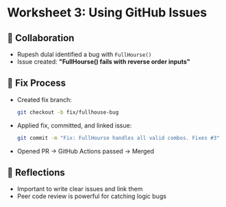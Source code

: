 # Worksheet 3: Using GitHub Issues

## 👥 Collaboration

- Rupesh dulal identified a bug with `FullHourse()`
- Issue created: **"FullHourse() fails with reverse order inputs"**

## 🔧 Fix Process

- Created fix branch:
  ```bash
  git checkout -b fix/fullhouse-bug
  ```

- Applied fix, committed, and linked issue:
  ```bash
  git commit -m "Fix: FullHourse handles all valid combos. Fixes #3"
  ```

- Opened PR → GitHub Actions passed → Merged


## 🤔 Reflections

- Important to write clear issues and link them
- Peer code review is powerful for catching logic bugs
